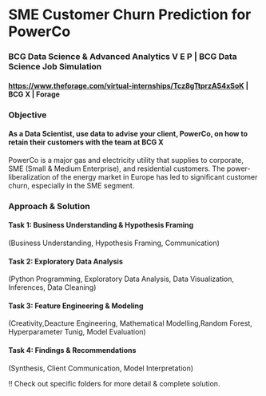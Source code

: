# SME Customer Churn Prediction for PowerCo
### BCG Data Science & Advanced Analytics V E P | BCG Data Science Job Simulation
#### https://www.theforage.com/virtual-internships/Tcz8gTtprzAS4xSoK | BCG X | Forage

### Objective
#### As a Data Scientist, use data to advise your client, PowerCo, on how to retain their customers with the team at BCG X
PowerCo is a major gas and electricity utility that supplies to corporate, SME (Small & Medium Enterprise), and residential customers. The power-liberalization of the energy market in Europe has led to significant customer churn, especially in the SME segment.

### Approach & Solution
#### Task 1: Business Understanding & Hypothesis Framing
(Business Understanding, Hypothesis Framing, Communication)

#### Task 2: Exploratory Data Analysis
(Python Programming, Exploratory Data Analysis, Data Visualization, Inferences, Data Cleaning)

#### Task 3: Feature Engineering & Modeling
(Creativity,Deacture Engineering, Mathematical Modelling,Random Forest, Hyperparameter Tunig, Model Evaluation)

#### Task 4: Findings & Recommendations
(Synthesis, Client Communication, Model Interpretation)

!! Check out specific folders for more detail & complete solution.

